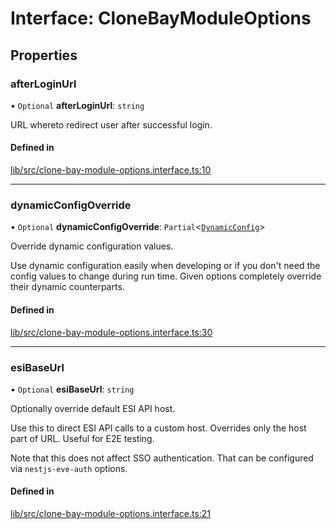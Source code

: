 # Interface: CloneBayModuleOptions

## Properties

### afterLoginUrl

• `Optional` **afterLoginUrl**: `string`

URL whereto redirect user after successful login.

#### Defined in

[lib/src/clone-bay-module-options.interface.ts:10](https://github.com/joonashak/nestjs-clone-bay/blob/1a4ecf31d03284a98989ab940da71aae76589b7b/lib/src/clone-bay-module-options.interface.ts#L10)

___

### dynamicConfigOverride

• `Optional` **dynamicConfigOverride**: `Partial`\<[`DynamicConfig`](../classes/DynamicConfig.md)\>

Override dynamic configuration values.

Use dynamic configuration easily when developing or if you don't need the
config values to change during run time. Given options completely override
their dynamic counterparts.

#### Defined in

[lib/src/clone-bay-module-options.interface.ts:30](https://github.com/joonashak/nestjs-clone-bay/blob/1a4ecf31d03284a98989ab940da71aae76589b7b/lib/src/clone-bay-module-options.interface.ts#L30)

___

### esiBaseUrl

• `Optional` **esiBaseUrl**: `string`

Optionally override default ESI API host.

Use this to direct ESI API calls to a custom host. Overrides only the host
part of URL. Useful for E2E testing.

Note that this does not affect SSO authentication. That can be configured
via `nestjs-eve-auth` options.

#### Defined in

[lib/src/clone-bay-module-options.interface.ts:21](https://github.com/joonashak/nestjs-clone-bay/blob/1a4ecf31d03284a98989ab940da71aae76589b7b/lib/src/clone-bay-module-options.interface.ts#L21)
